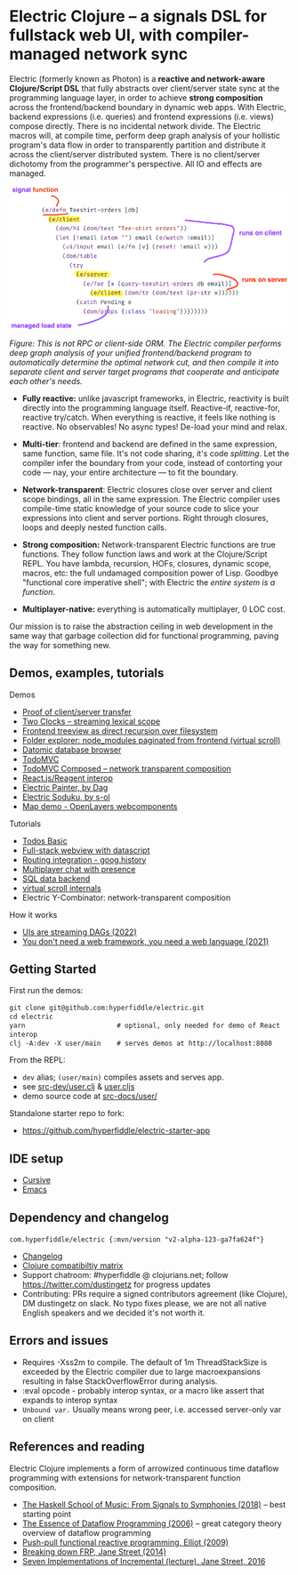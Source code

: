 # Electric Clojure – a signals DSL for fullstack web UI, with compiler-managed network sync

Electric (formerly known as Photon) is a **reactive and network-aware Clojure/Script DSL** that fully abstracts over client/server state sync at the programming language layer, in order to achieve **strong composition** across the frontend/backend boundary in dynamic web apps. With Electric, backend expressions (i.e. queries) and frontend expressions (i.e. views) compose directly. There is no incidental network divide. The Electric macros will, at compile time, perform deep graph analysis of your hollistic program's data flow in order to transparently partition and distribute it across the client/server distributed system. There is no client/server dichotomy from the programmer's perspective. All IO and effects are managed.

![](docs/electric-explainer-5.png)

*Figure: This is not RPC or client-side ORM. The Electric compiler performs deep graph analysis of your unified frontend/backend program to automatically determine the optimal network cut, and then compile it into separate client and server target programs that cooperate and anticipate each other's needs.*


- **Fully reactive:** unlike javascript frameworks, in Electric, reactivity is built directly into the programming language itself. Reactive-if, reactive-for, reactive try/catch. When everything is reactive, it feels like nothing is reactive. No observables! No async types! De-load your mind and relax.


- **Multi-tier**: frontend and backend are defined in the same expression, same function, same file. It's not code sharing, it's code *splitting*. Let the compiler infer the boundary from your code, instead of contorting your code — nay, your entire architecture — to fit the boundary.


- **Network-transparent**: Electric closures close over server and client scope bindings, all in the same expression. The Electric compiler uses compile-time static knowledge of your source code to slice your expressions into client and server portions. Right through closures, loops and deeply nested function calls.


- **Strong composition:** Network-transparent Electric functions are true functions. They follow function laws and work at the Clojure/Script REPL. You have lambda, recursion, HOFs, closures, dynamic scope, macros, etc: the full undamaged composition power of Lisp. Goodbye "functional core imperative shell"; with Electric the *entire system is a function*.


- **Multiplayer-native:** everything is automatically multiplayer, 0 LOC cost.


Our mission is to raise the abstraction ceiling in web development in the same way that garbage collection did for functional programming, paving the way for something new.

## Demos, examples, tutorials

Demos

* [Proof of client/server transfer](https://gist.github.com/dustingetz/35f0e036283c49605f73917132931414)
* [Two Clocks – streaming lexical scope](https://gist.github.com/dustingetz/13c99420fe9bf75dd8178c1a633d3bbe)
* [Frontend treeview as direct recursion over filesystem](https://gist.github.com/dustingetz/89ca122af0175933042e481ee9aa59f8)
* [Folder explorer: node_modules paginated from frontend (virtual scroll)](https://gist.github.com/dustingetz/dd67a35d818e3a1bf6733147cf5cdea7)
* [Datomic database browser](https://github.com/hyperfiddle/electric-datomic-browser)
* [TodoMVC](https://gist.github.com/dustingetz/2c1916766be8a61baa39f9f88feafc44)
* [TodoMVC Composed – network transparent composition](https://gist.github.com/dustingetz/bba2aa18acc5de8d2685d3de23bad515)
* [React.js/Reagent interop](https://gist.github.com/dustingetz/9854d23037b55bfab3845539f3e66e02)
* [Electric Painter, by Dag](https://gist.github.com/dustingetz/d58a6134be310e05307ca0b586c30947)
* [Electric Soduku, by s-ol](https://github.com/s-ol/electric-sudoku)
* [Map demo - OpenLayers webcomponents](https://twitter.com/tatut/status/1625192601354641408)

Tutorials

* [Todos Basic](https://github.com/hyperfiddle/electric/blob/master/src-docs/user/todos_simple.cljc)
* [Full-stack webview with datascript](https://github.com/hyperfiddle/electric/blob/master/src-docs/user/demo_4_webview.cljc)
* [Routing integration - goog.history](https://github.com/hyperfiddle/electric/blob/master/src/contrib/electric_goog_history.cljc)
* [Multiplayer chat with presence](https://gist.github.com/dustingetz/3e0761f51137cbf945b701c3ce9e3c74)
* [SQL data backend](https://gist.github.com/dustingetz/1960436eb4044f65ddfcfce3ee0641b7)
* [virtual scroll internals](https://github.com/hyperfiddle/electric/blob/master/src-docs/user/demo_scrollview.cljc)
* Electric Y-Combinator: network-transparent composition

How it works
* [UIs are streaming DAGs (2022)](https://hyperfiddle.notion.site/UIs-are-streaming-DAGs-e181461681a8452bb9c7a9f10f507991)
* [You don't need a web framework, you need a web language (2021)](https://hyperfiddle.notion.site/Reactive-Clojure-You-don-t-need-a-web-framework-you-need-a-web-language-44b5bfa526be4af282863f34fa1cfffc)

## Getting Started

First run the demos:

```shell
git clone git@github.com:hyperfiddle/electric.git
cd electric
yarn                       # optional, only needed for demo of React interop
clj -A:dev -X user/main    # serves demos at http://localhost:8080
```

From the REPL:
* `dev` alias; `(user/main)` compiles assets and serves app. 
* see [src-dev/user.clj](https://github.com/hyperfiddle/electric/blob/master/src-dev/user.clj) & [user.cljs](https://github.com/hyperfiddle/electric/blob/master/src-dev/user.cljs)
* demo source code at [src-docs/user/](https://github.com/hyperfiddle/electric/tree/master/src-docs/user)

Standalone starter repo to fork: 
* https://github.com/hyperfiddle/electric-starter-app

## IDE setup
* [Cursive](docs/ide_cursive.md)
* [Emacs](docs/ide_emacs.md)
<!-- * [Calva](docs/ide_calva.md) – todo fix -->

## Dependency and changelog

`com.hyperfiddle/electric {:mvn/version "v2-alpha-123-ga7fa624f"}`

* [Changelog](docs/CHANGELOG.md)
* [Clojure compatibiltiy matrix](docs/clojure-compat-matrix.md)
* Support chatroom: #hyperfiddle @ clojurians.net; follow https://twitter.com/dustingetz for progress updates
* Contributing: PRs require a signed contributors agreement (like Clojure), DM dustingetz on slack. No typo fixes please, we are not all native English speakers and we decided it's not worth it.

## Errors and issues
* Requires -Xss2m to compile. The default of 1m ThreadStackSize is exceeded by the Electric compiler due to large macroexpansions resulting in false StackOverflowError during analysis.
* :eval opcode - probably interop syntax, or a macro like assert that expands to interop syntax
* `Unbound var.` Usually means wrong peer, i.e. accessed server-only var on client

## References and reading

Electric Clojure implements a form of arrowized continuous time dataflow programming with extensions for network-transparent function composition.

* [The Haskell School of Music: From Signals to Symphonies (2018)](https://www.amazon.com/Haskell-School-Music-Signals-Symphonies/dp/1108416756) – best starting point
* [The Essence of Dataflow Programming (2006)](http://cs.ioc.ee/~tarmo/papers/essence.pdf) – great category theory overview of dataflow programming
* [Push-pull functional reactive programming, Elliot (2009)](http://conal.net/papers/push-pull-frp/)
* [Breaking down FRP, Jane Street (2014)](https://blog.janestreet.com/breaking-down-frp/)
* [Seven Implementations of Incremental (lecture), Jane Street, 2016](https://www.youtube.com/watch?v=G6a5G5i4gQU)

